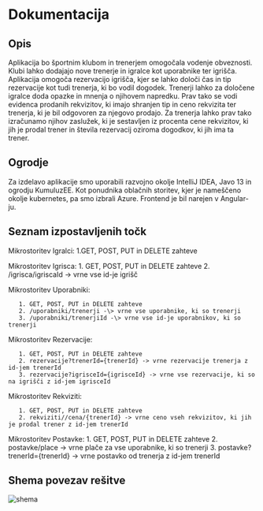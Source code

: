 # Dokumentacija

## Opis

Aplikacija bo športnim klubom in trenerjem omogočala vodenje obveznosti. Klubi lahko dodajajo nove trenerje in igralce kot uporabnike ter igrišča. Aplikacija omogoča rezervacijo igrišča, kjer se lahko določi čas in tip rezervacije kot tudi trenerja, ki bo vodil dogodek. Trenerji lahko za določene igralce doda opazke in mnenja o njihovem napredku. Prav tako se vodi evidenca prodanih rekvizitov, ki imajo shranjen tip in ceno rekvizita ter trenerja, ki je bil odgovoren za njegovo prodajo. Za trenerja lahko prav tako izračunamo njihov zaslužek, ki je sestavljen iz procenta cene rekvizitov, ki jih je prodal trener in števila rezervacij oziroma dogodkov, ki jih ima ta trener.

## Ogrodje

Za izdelavo aplikacije smo uporabili razvojno okolje IntelliJ IDEA, Javo 13 in ogrodju KumuluzEE. Kot ponudnika oblačnih storitev, kjer je nameščeno okolje kubernetes, pa smo izbrali Azure. Frontend je bil narejen v Angular-ju.

## Seznam izpostavljenih točk

Mikrostoritev Igralci:
       1.GET, POST, PUT in DELETE zahteve

Mikrostoritev Igrisca:
       1. GET, POST, PUT in DELETE zahteve 
       2. /igrisca/igriscaId -\> vrne vse id-je igrišč

Mikrostoritev Uporabniki:

       1. GET, POST, PUT in DELETE zahteve
       2. /uporabniki/trenerji -\> vrne vse uporabnike, ki so trenerji
       3. /uporabniki/trenerjiId -\> vrne vse id-je uporabnikov, ki so trenerji

Mikrostoritev Rezervacije:

       1. GET, POST, PUT in DELETE zahteve
       2. rezervacije?trenerId={trenerId} -> vrne rezervacije trenerja z id-jem trenerId
       3. rezervacije?igrisceId={igrisceId} -> vrne vse rezervacije, ki so na igrišči z id-jem igrisceId

Mikrostoritev Rekviziti:

       1. GET, POST, PUT in DELETE zahteve
       2. rekviziti//cena/{trenerId} -> vrne ceno vseh rekvizitov, ki jih je prodal trener z id-jem trenerId

Mikrostoritev Postavke:
       1. GET, POST, PUT in DELETE zahteve
       2. postavke/place -> vrne plače za vse uporabnike, ki so trenerji
       3. postavke?trenerId={trenerId} -> vrne postavko od trenerja z id-jem trenerId

## Shema povezav rešitve

![shema](https://user-images.githubusercontent.com/56541694/147965503-60c93adb-1d1a-455d-ae67-d913dda5dddc.PNG)
